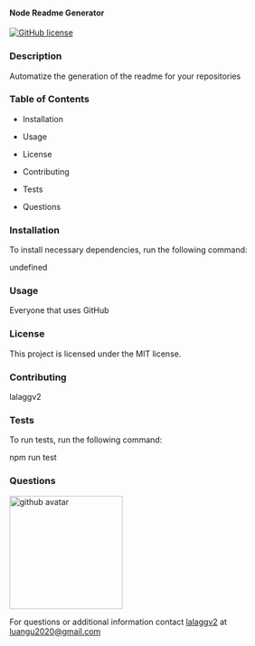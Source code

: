 
#### Node Readme Generator ####
[![GitHub license](https://img.shields.io/badge/license-MIT-blue.svg)](https://github.com/lalaggv2/node-readme-generator)

### Description ###

Automatize the generation of the readme for your repositories

### Table of Contents ###

* Installation

* Usage

* License

* Contributing

* Tests

* Questions

### Installation ###

To install necessary dependencies, run the following command:

undefined

### Usage ###

Everyone that uses GitHub

### License ###

This project is licensed under the MIT license.
  
### Contributing ###

lalaggv2

### Tests ###

To run tests, run the following command:

npm run test

### Questions ###

<img src="https://avatars0.githubusercontent.com/u/6589798?v=4" alt="github avatar" width=200px/>

For questions or additional information contact [lalaggv2](https://api.github.com/users/lalaggv2) at luangu2020@gmail.com